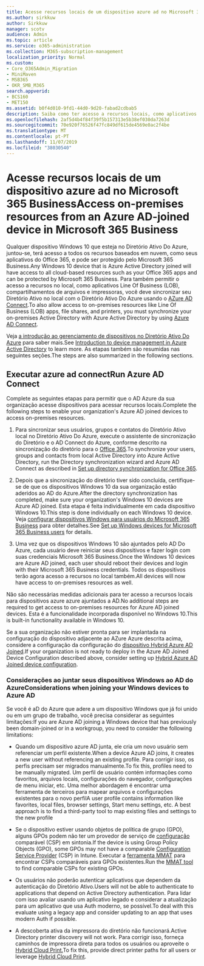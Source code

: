 ```yaml
---
title: Acesse recursos locais de um dispositivo azure ad no Microsoft 365 Business
ms.author: sirkkuw
author: Sirkkuw
manager: scotv
audience: Admin
ms.topic: article
ms.service: o365-administration
ms.collection: M365-subscription-management
localization_priority: Normal
ms.custom:
- Core_O365Admin_Migration
- MiniMaven
- MSB365
- OKR_SMB_M365
search.appverid:
- BCS160
- MET150
ms.assetid: b0f4d010-9fd1-44d0-9d20-fabad2cdbab5
description: Saiba como ter acesso a recursos locais, como aplicativos line of business, compartilhamentos de arquivos e impressoras de um diretório ativo do Azure, que se juntou ao dispositivo Windows 10.
ms.openlocfilehash: 2af5d4b4f84f39f5b157313e5b38ef030da7263d
ms.sourcegitcommit: 70e920f76526f47fc849df615de4569e0ac2f4be
ms.translationtype: MT
ms.contentlocale: pt-PT
ms.lasthandoff: 11/07/2019
ms.locfileid: "38030540"
---
```

# <a name="access-on-premises-resources-from-an-azure-ad-joined-device-in-microsoft-365-business"></a><span data-ttu-id="c8286-103">Acesse recursos locais de um dispositivo azure ad no Microsoft 365 Business</span><span class="sxs-lookup"><span data-stu-id="c8286-103">Access on-premises resources from an Azure AD-joined device in Microsoft 365 Business</span></span>

<span data-ttu-id="c8286-104">Qualquer dispositivo Windows 10 que esteja no Diretório Ativo Do Azure, juntou-se, terá acesso a todos os recursos baseados em nuvem, como seus aplicativos do Office 365, e pode ser protegido pelo Microsoft 365 Business.</span><span class="sxs-lookup"><span data-stu-id="c8286-104">Any Windows 10 device that is Azure Active Directory joined will have access to all cloud-based resources such as your Office 365 apps and can be protected by Microsoft 365 Business.</span></span> <span data-ttu-id="c8286-105">Para também permitir o acesso a recursos no local, como aplicativos Line Of Business (LOB), compartilhamentos de arquivos e impressoras, você deve sincronizar seu Diretório Ativo no local com o Diretório Ativo Do Azure usando o [AZure AD Connect](https://docs.microsoft.com/azure/active-directory/connect/active-directory-aadconnect).</span><span class="sxs-lookup"><span data-stu-id="c8286-105">To also allow access to on-premises resources like Line Of Business (LOB) apps, file shares, and printers, you must synchronize your on-premises Active Directory with Azure Active Directory by using [Azure AD Connect](https://docs.microsoft.com/azure/active-directory/connect/active-directory-aadconnect).</span></span> 

<span data-ttu-id="c8286-106">Veja [a introdução ao gerenciamento de dispositivos no Diretório Ativo Do Azure](https://docs.microsoft.com/azure/active-directory/device-management-introduction) para saber mais.</span><span class="sxs-lookup"><span data-stu-id="c8286-106">See [Introduction to device management in Azure Active Directory](https://docs.microsoft.com/azure/active-directory/device-management-introduction) to learn more.</span></span>
<span data-ttu-id="c8286-107">As etapas também são resumidas nas seguintes seções.</span><span class="sxs-lookup"><span data-stu-id="c8286-107">The steps are also summarized in the following sections.</span></span>

## <a name="run-azure-ad-connect"></a><span data-ttu-id="c8286-108">Executar azure ad connect</span><span class="sxs-lookup"><span data-stu-id="c8286-108">Run Azure AD Connect</span></span>

<span data-ttu-id="c8286-109">Complete as seguintes etapas para permitir que o AD Azure da sua organização acesse dispositivos para acessar recursos locais.</span><span class="sxs-lookup"><span data-stu-id="c8286-109">Complete the following steps to enable your organization's Azure AD joined devices to access on-premises resources.</span></span>
  
1. <span data-ttu-id="c8286-110">Para sincronizar seus usuários, grupos e contatos do Diretório Ativo local no Diretório Ativo Do Azure, execute o assistente de sincronização do Diretório e o AD Connect do Azure, conforme descrito na sincronização do diretório para o [Office 365](https://support.office.com/article/1b3b5318-6977-42ed-b5c7-96fa74b08846).</span><span class="sxs-lookup"><span data-stu-id="c8286-110">To synchronize your users, groups and contacts from local Active Directory into Azure Active Directory, run the Directory synchronization wizard and Azure AD Connect as described in [Set up directory synchronization for Office 365](https://support.office.com/article/1b3b5318-6977-42ed-b5c7-96fa74b08846).</span></span>
    
2. <span data-ttu-id="c8286-111">Depois que a sincronização do diretório tiver sido concluída, certifique-se de que os dispositivos Windows 10 da sua organização estão aderidos ao AD do Azure.</span><span class="sxs-lookup"><span data-stu-id="c8286-111">After the directory synchronization has completed, make sure your organization's Windows 10 devices are Azure AD joined.</span></span> <span data-ttu-id="c8286-112">Esta etapa é feita individualmente em cada dispositivo Windows 10.</span><span class="sxs-lookup"><span data-stu-id="c8286-112">This step is done individually on each Windows 10 device.</span></span> <span data-ttu-id="c8286-113">Veja [configurar dispositivos Windows para usuários do Microsoft 365 Business](set-up-windows-devices.md) para obter detalhes.</span><span class="sxs-lookup"><span data-stu-id="c8286-113">See [Set up Windows devices for Microsoft 365 Business users](set-up-windows-devices.md) for details.</span></span> 
    
3. <span data-ttu-id="c8286-114">Uma vez que os dispositivos Windows 10 são ajuntados pelo AD Do Azure, cada usuário deve reiniciar seus dispositivos e fazer login com suas credenciais Microsoft 365 Business.</span><span class="sxs-lookup"><span data-stu-id="c8286-114">Once the Windows 10 devices are Azure AD joined, each user should reboot their devices and login with their Microsoft 365 Business credentials.</span></span> <span data-ttu-id="c8286-115">Todos os dispositivos terão agora acesso a recursos no local também.</span><span class="sxs-lookup"><span data-stu-id="c8286-115">All devices will now have access to on-premises resources as well.</span></span>
    
<span data-ttu-id="c8286-116">Não são necessárias medidas adicionais para ter acesso a recursos locais para dispositivos azure azure ajuntados a AD.</span><span class="sxs-lookup"><span data-stu-id="c8286-116">No additional steps are required to get access to on-premises resources for Azure AD joined devices.</span></span> <span data-ttu-id="c8286-117">Esta é a funcionalidade incorporada disponível no Windows 10.</span><span class="sxs-lookup"><span data-stu-id="c8286-117">This is built-in functionality available in Windows 10.</span></span> 
  
<span data-ttu-id="c8286-118">Se a sua organização não estiver pronta para ser implantada na configuração do dispositivo adjacente ao AZure Azure descrita acima, considere a configuração da configuração do [dispositivo Hybrid Azure AD Joined](manage-windows-devices.md).</span><span class="sxs-lookup"><span data-stu-id="c8286-118">If your organization is not ready to deploy in the Azure AD Joined Device Configuration described above, consider setting up [Hybrid Azure AD Joined device configuration](manage-windows-devices.md).</span></span>
  
### <a name="considerations-when-joining-your-windows-devices-to-azure-ad"></a><span data-ttu-id="c8286-119">Considerações ao juntar seus dispositivos Windows ao AD do Azure</span><span class="sxs-lookup"><span data-stu-id="c8286-119">Considerations when joining your Windows devices to Azure AD</span></span>

<span data-ttu-id="c8286-120">Se você é aD do Azure que adere a um dispositivo Windows que já foi unido ou em um grupo de trabalho, você precisa considerar as seguintes limitações:</span><span class="sxs-lookup"><span data-stu-id="c8286-120">If you are Azure AD joining a Windows device that has previously been domain-joined or in a workgroup, you need to consider the following limitations:</span></span>
  
- <span data-ttu-id="c8286-121">Quando um dispositivo azure AD junta, ele cria um novo usuário sem referenciar um perfil existente.</span><span class="sxs-lookup"><span data-stu-id="c8286-121">When a device Azure AD joins, it creates a new user without referencing an existing profile.</span></span> <span data-ttu-id="c8286-122">Para corrigir isso, os perfis precisam ser migrados manualmente.</span><span class="sxs-lookup"><span data-stu-id="c8286-122">To fix this, profiles need to be manually migrated.</span></span> <span data-ttu-id="c8286-123">Um perfil de usuário contém informações como favoritos, arquivos locais, configurações do navegador, configurações de menu iniciar, etc. Uma melhor abordagem é encontrar uma ferramenta de terceiros para mapear arquivos e configurações existentes para o novo perfil</span><span class="sxs-lookup"><span data-stu-id="c8286-123">A user profile contains information like favorites, local files, browser settings, Start menu settings, etc. A best approach is to find a third-party tool to map existing files and settings to the new profile</span></span>

- <span data-ttu-id="c8286-124">Se o dispositivo estiver usando objetos de política de grupo (GPO), alguns GPOs podem não ter um provedor de serviço de [configuração](https://docs.microsoft.com/windows/configuration/provisioning-packages/how-it-pros-can-use-configuration-service-providers) comparável (CSP) em sintonia.</span><span class="sxs-lookup"><span data-stu-id="c8286-124">If the device is using Group Policy Objects (GPO), some GPOs may not have a comparable [Configuration Service Provider](https://docs.microsoft.com/windows/configuration/provisioning-packages/how-it-pros-can-use-configuration-service-providers) (CSP) in Intune.</span></span> <span data-ttu-id="c8286-125">Executar a [ferramenta MMAT](https://www.microsoft.com/download/details.aspx?id=45520) para encontrar CSPs comparáveis para GPOs existentes.</span><span class="sxs-lookup"><span data-stu-id="c8286-125">Run the [MMAT tool](https://www.microsoft.com/download/details.aspx?id=45520) to find comparable CSPs for existing GPOs.</span></span>

- <span data-ttu-id="c8286-126">Os usuários não poderão autenticar aplicativos que dependem da autenticação do Diretório Ativo.</span><span class="sxs-lookup"><span data-stu-id="c8286-126">Users will not be able to authenticate to applications that depend on Active Directory authentication.</span></span> <span data-ttu-id="c8286-127">Para lidar com isso avaliar usando um aplicativo legado e considerar a atualização para um aplicativo que usa Auth moderno, se possível.</span><span class="sxs-lookup"><span data-stu-id="c8286-127">To deal with this evaluate using a legacy app and consider updating to an app that uses modern Auth if possible.</span></span>

- <span data-ttu-id="c8286-128">A descoberta ativa da impressora do diretório não funcionará.</span><span class="sxs-lookup"><span data-stu-id="c8286-128">Active Directory printer discovery will not work.</span></span> <span data-ttu-id="c8286-129">Para corrigir isso, forneça caminhos de impressora direta para todos os usuários ou aproveite o [Hybrid Cloud Print.](https://docs.microsoft.com/windows-server/administration/hybrid-cloud-print/hybrid-cloud-print-deploy)</span><span class="sxs-lookup"><span data-stu-id="c8286-129">To fix this, provide direct printer paths for all users or leverage [Hybrid Cloud Print](https://docs.microsoft.com/windows-server/administration/hybrid-cloud-print/hybrid-cloud-print-deploy).</span></span>

